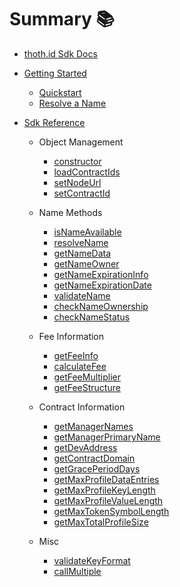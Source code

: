 # Summary 📚

* [thoth.id Sdk Docs](README.md)
* [Getting Started](getting-started.md)

    * [Quickstart](getting-started.md)
    * [Resolve a Name](resolve-a-name.md)

* [Sdk Reference](sdk-reference.md)
    
    * Object Management 
        * [constructor](sdk-reference/constructor.md)
        * [loadContractIds](sdk-reference/loadContractIds.md)
        * [setNodeUrl](sdk-reference/setNodeUrl.md)
        * [setContractId](sdk-reference/setContractId.md)

    * Name Methods
        * [isNameAvailable](sdk-reference/isNameAvailable.md)
        * [resolveName](sdk-reference/resolveName.md)
        * [getNameData](sdk-reference/getNameData.md)
        * [getNameOwner](sdk-reference/getNameOwner.md)
        * [getNameExpirationInfo](sdk-reference/getNameExpirationInfo.md)
        * [getNameExpirationDate](sdk-reference/getNameExpirationDate.md)
        * [validateName](sdk-reference/validateName.md)
        * [checkNameOwnership](sdk-reference/checkNameOwnership.md)
        * [checkNameStatus](sdk-reference/checkNameStatus.md)
    
    * Fee Information
        * [getFeeInfo](sdk-reference/getFeeInfo.md)
        * [calculateFee](sdk-reference/calculateFee.md)
        * [getFeeMultiplier](sdk-reference/getFeeMultiplier.md)
        * [getFeeStructure](sdk-reference/getFeeStructure.md)

    * Contract Information
        * [getManagerNames](sdk-reference/getManagerNames.md)
        * [getManagerPrimaryName](sdk-reference/getManagerPrimaryName.md)
        * [getDevAddress](sdk-reference/getDevAddress.md)
        * [getContractDomain](sdk-reference/getContractDomain.md)
        * [getGracePeriodDays](sdk-reference/getGracePeriodDays.md)
        * [getMaxProfileDataEntries](sdk-reference/getMaxProfileDataEntries.md)
        * [getMaxProfileKeyLength](sdk-reference/getMaxProfileKeyLength.md)
        * [getMaxProfileValueLength](sdk-reference/getMaxProfileValueLength.md)
        * [getMaxTokenSymbolLength](sdk-reference/getMaxTokenSymbolLength.md)
        * [getMaxTotalProfileSize](sdk-reference/getMaxTotalProfileSize.md)
    
    * Misc 
        * [validateKeyFormat](sdk-reference/validateKeyFormat.md)
        * [callMultiple](sdk-reference/callMultiple.md)